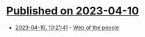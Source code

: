 # [Published on 2023-04-10](index.md)

* [2023-04-10, 10:21:41](https://lobste.rs/s/tnbtyo/web_people) - [Web of the people](https://blog.erlend.sh/web-of-the-people)
